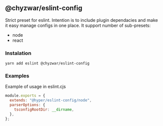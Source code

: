 ## @chyzwar/eslint-config

Strict preset for eslint. Intention is to include plugin dependacies and make it easy manage configs in one place. It support number of sub-presets: 

- node
- react

### Instalation

```
yarn add eslint @chyzwar/eslint-config
```

### Examples

Example of usage in eslint.cjs
```js
module.exports = {
  extends: "@hyper/eslint-config/node",
  parserOptions: {
    tsconfigRootDir: __dirname,
  },
};
```